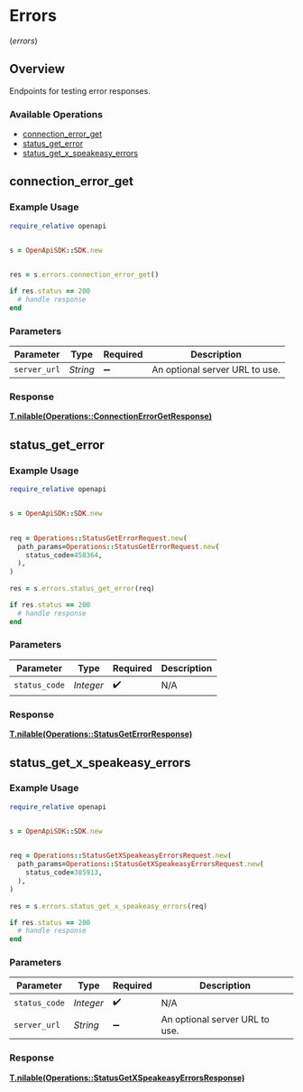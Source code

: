 # Errors
(*errors*)

## Overview

Endpoints for testing error responses.

### Available Operations

* [connection_error_get](#connection_error_get)
* [status_get_error](#status_get_error)
* [status_get_x_speakeasy_errors](#status_get_x_speakeasy_errors)

## connection_error_get

### Example Usage

```ruby
require_relative openapi


s = OpenApiSDK::SDK.new

    
res = s.errors.connection_error_get()

if res.status == 200
  # handle response
end

```

### Parameters

| Parameter                      | Type                           | Required                       | Description                    |
| ------------------------------ | ------------------------------ | ------------------------------ | ------------------------------ |
| `server_url`                   | *String*                       | :heavy_minus_sign:             | An optional server URL to use. |


### Response

**[T.nilable(Operations::ConnectionErrorGetResponse)](../../models/operations/connectionerrorgetresponse.md)**


## status_get_error

### Example Usage

```ruby
require_relative openapi


s = OpenApiSDK::SDK.new

   
req = Operations::StatusGetErrorRequest.new(
  path_params=Operations::StatusGetErrorRequest.new(
    status_code=458364,
  ),
)
    
res = s.errors.status_get_error(req)

if res.status == 200
  # handle response
end

```

### Parameters

| Parameter          | Type               | Required           | Description        |
| ------------------ | ------------------ | ------------------ | ------------------ |
| `status_code`      | *Integer*          | :heavy_check_mark: | N/A                |


### Response

**[T.nilable(Operations::StatusGetErrorResponse)](../../models/operations/statusgeterrorresponse.md)**


## status_get_x_speakeasy_errors

### Example Usage

```ruby
require_relative openapi


s = OpenApiSDK::SDK.new

   
req = Operations::StatusGetXSpeakeasyErrorsRequest.new(
  path_params=Operations::StatusGetXSpeakeasyErrorsRequest.new(
    status_code=385913,
  ),
)
    
res = s.errors.status_get_x_speakeasy_errors(req)

if res.status == 200
  # handle response
end

```

### Parameters

| Parameter                      | Type                           | Required                       | Description                    |
| ------------------------------ | ------------------------------ | ------------------------------ | ------------------------------ |
| `status_code`                  | *Integer*                      | :heavy_check_mark:             | N/A                            |
| `server_url`                   | *String*                       | :heavy_minus_sign:             | An optional server URL to use. |


### Response

**[T.nilable(Operations::StatusGetXSpeakeasyErrorsResponse)](../../models/operations/statusgetxspeakeasyerrorsresponse.md)**

